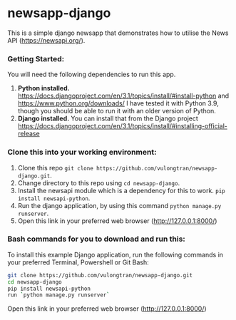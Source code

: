 # newsapp-django
This is a simple django newsapp that demonstrates how to utilise the News API (https://newsapi.org/).

### Getting Started:
You will need the following dependencies to run this app.
1. **Python installed.** https://docs.djangoproject.com/en/3.1/topics/install/#install-python and https://www.python.org/downloads/ I have tested it with Python 3.9, though you should be able to run it with an older version of Python.
2. **Django installed.** You can install that from the Django project https://docs.djangoproject.com/en/3.1/topics/install/#installing-official-release

### Clone this into your working environment:
1. Clone this repo `git clone https://github.com/vulongtran/newsapp-django.git`.
2. Change directory to this repo using `cd newsapp-django`.
3. Install the newsapi module which is a dependency for this to work. `pip install newsapi-python`.
4. Run the django application, by using this command `python manage.py runserver`.
5. Open this link in your preferred web browser (http://127.0.0.1:8000/) 
 
### Bash commands for you to download and run this:
To install this example Django application, run the following commands in your preferred Terminal, Powershell or Git Bash:
```bash
git clone https://github.com/vulongtran/newsapp-django.git
cd newsapp-django
pip install newsapi-python
run `python manage.py runserver`
```
Open this link in your preferred web browser (http://127.0.0.1:8000/) 
